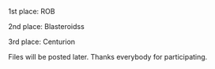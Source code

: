 1st place: ROB

2nd place: Blasteroidss

3rd place: Centurion

Files will be posted later. Thanks everybody for participating.